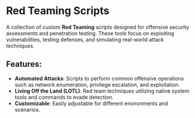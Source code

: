 # Red Teaming Scripts

A collection of custom **Red Teaming** scripts designed for offensive security assessments and penetration testing. These tools focus on exploiting vulnerabilities, testing defenses, and simulating real-world attack techniques. 

## Features:
- **Automated Attacks**: Scripts to perform common offensive operations such as network enumeration, privilege escalation, and exploitation.
- **Living Off the Land (LOTL)**: Red team techniques utilizing native system tools and commands to evade detection.
- **Customizable**: Easily adjustable for different environments and scenarios.
